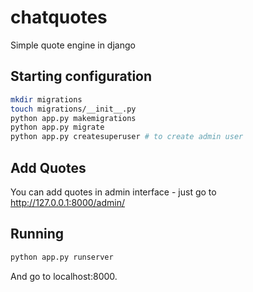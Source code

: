 # chatquotes
Simple quote engine in django

## Starting configuration
```sh
mkdir migrations
touch migrations/__init__.py
python app.py makemigrations
python app.py migrate
python app.py createsuperuser # to create admin user
```

## Add Quotes
You can add quotes in admin interface - just go to http://127.0.0.1:8000/admin/

## Running
```sh
python app.py runserver
```
And go to localhost:8000.
